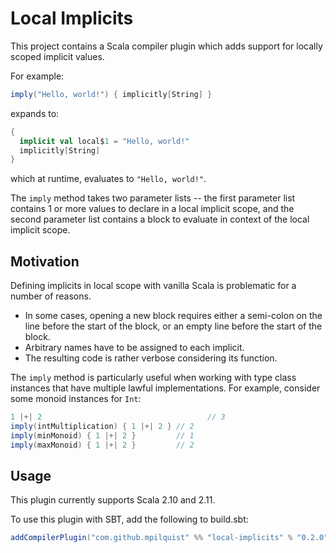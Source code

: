 # Local Implicits

This project contains a Scala compiler plugin which adds support for locally scoped implicit values.

For example:

```scala
imply("Hello, world!") { implicitly[String] }
```

expands to:

```scala
{
  implicit val local$1 = "Hello, world!"
  implicitly[String]
}
```

which at runtime, evaluates to `"Hello, world!"`.

The `imply` method takes two parameter lists -- the first parameter list contains 1 or more values to declare in a local implicit scope, and the second parameter list contains a block to evaluate in context of the local implicit scope.

## Motivation

Defining implicits in local scope with vanilla Scala is problematic for a number of reasons.

 - In some cases, opening a new block requires either a semi-colon on the line before the start
   of the block, or an empty line before the start of the block.
 - Arbitrary names have to be assigned to each implicit.
 - The resulting code is rather verbose considering its function.

The `imply` method is particularly useful when working with type class instances that have multiple lawful implementations. For example, consider some monoid instances for `Int`:

```scala
1 |+| 2                                     // 3
imply(intMultiplication) { 1 |+| 2 } // 2
imply(minMonoid) { 1 |+| 2 }         // 1
imply(maxMonoid) { 1 |+| 2 }         // 2
```

## Usage

This plugin currently supports Scala 2.10 and 2.11.

To use this plugin with SBT, add the following to build.sbt:

```scala
addCompilerPlugin("com.github.mpilquist" %% "local-implicits" % "0.2.0")
```

